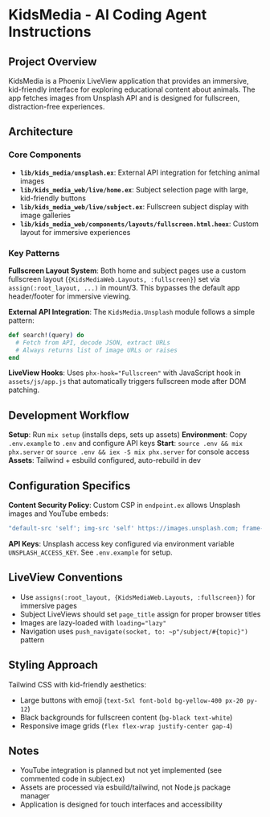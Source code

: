 # KidsMedia - AI Coding Agent Instructions

## Project Overview
KidsMedia is a Phoenix LiveView application that provides an immersive, kid-friendly interface for exploring educational content about animals. The app fetches images from Unsplash API and is designed for fullscreen, distraction-free experiences.

## Architecture

### Core Components
- **`lib/kids_media/unsplash.ex`**: External API integration for fetching animal images
- **`lib/kids_media_web/live/home.ex`**: Subject selection page with large, kid-friendly buttons  
- **`lib/kids_media_web/live/subject.ex`**: Fullscreen subject display with image galleries
- **`lib/kids_media_web/components/layouts/fullscreen.html.heex`**: Custom layout for immersive experiences

### Key Patterns

**Fullscreen Layout System**: Both home and subject pages use a custom fullscreen layout (`{KidsMediaWeb.Layouts, :fullscreen}`) set via `assign(:root_layout, ...)` in mount/3. This bypasses the default app header/footer for immersive viewing.

**External API Integration**: The `KidsMedia.Unsplash` module follows a simple pattern:
```elixir
def search!(query) do
  # Fetch from API, decode JSON, extract URLs
  # Always returns list of image URLs or raises
end
```

**LiveView Hooks**: Uses `phx-hook="Fullscreen"` with JavaScript hook in `assets/js/app.js` that automatically triggers fullscreen mode after DOM patching.

## Development Workflow

**Setup**: Run `mix setup` (installs deps, sets up assets)
**Environment**: Copy `.env.example` to `.env` and configure API keys
**Start**: `source .env && mix phx.server` or `source .env && iex -S mix phx.server` for console access
**Assets**: Tailwind + esbuild configured, auto-rebuild in dev

## Configuration Specifics

**Content Security Policy**: Custom CSP in `endpoint.ex` allows Unsplash images and YouTube embeds:
```elixir
"default-src 'self'; img-src 'self' https://images.unsplash.com; frame-src https://www.youtube-nocookie.com; script-src 'self' 'unsafe-inline'"
```

**API Keys**: Unsplash access key configured via environment variable `UNSPLASH_ACCESS_KEY`. See `.env.example` for setup.

## LiveView Conventions

- Use `assigns(:root_layout, {KidsMediaWeb.Layouts, :fullscreen})` for immersive pages
- Subject LiveViews should set `page_title` assign for proper browser titles
- Images are lazy-loaded with `loading="lazy"`
- Navigation uses `push_navigate(socket, to: ~p"/subject/#{topic}")` pattern

## Styling Approach
Tailwind CSS with kid-friendly aesthetics:
- Large buttons with emoji (`text-5xl font-bold bg-yellow-400 px-20 py-12`)
- Black backgrounds for fullscreen content (`bg-black text-white`)
- Responsive image grids (`flex flex-wrap justify-center gap-4`)

## Notes
- YouTube integration is planned but not yet implemented (see commented code in subject.ex)
- Assets are processed via esbuild/tailwind, not Node.js package manager
- Application is designed for touch interfaces and accessibility
